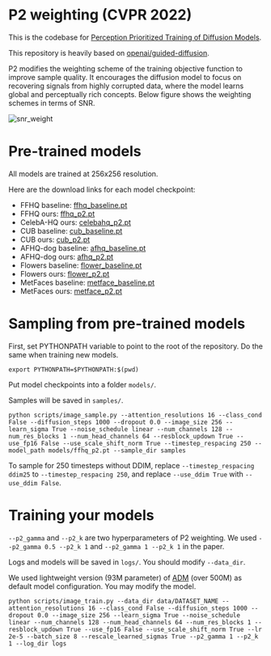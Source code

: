 # P2 weighting (CVPR 2022)

This is the codebase for [Perception Prioritized Training of Diffusion Models]().

This repository is heavily based on [openai/guided-diffusion](https://github.com/openai/guided-diffusion).

P2 modifies the weighting scheme of the training objective function to improve sample quality. It encourages the diffusion model to focus on recovering signals from highly corrupted data, where the model learns global and perceptually rich concepts. Below figure shows the weighting schemes in terms of SNR.

![snr_weight](https://user-images.githubusercontent.com/36615789/161203299-8b02d76b-9c51-4529-8329-3ac08e9f3bc8.png)

# Pre-trained models

All models are trained at 256x256 resolution.

Here are the download links for each model checkpoint:

 * FFHQ baseline: [ffhq_baseline.pt](https://drive.google.com/file/d/17SR1lih6BxBxJhr8s1iOjhw540H3Pc_m/view?usp=sharing)
 * FFHQ ours: [ffhq_p2.pt](https://drive.google.com/file/d/1nlCPBqOqSeqAQ8F4noThbnmr4okriwTc/view?usp=sharing)
 * CelebA-HQ ours: [celebahq_p2.pt](https://drive.google.com/file/d/1ag8JnvKGKo6L6avO_dTFEBNWJo2jZIDF/view?usp=sharing)
 * CUB baseline: [cub_baseline.pt](https://drive.google.com/file/d/1Wv-hHL7bhGsWyCp3i-RK6YcodcRrD-dj/view?usp=sharing)
 * CUB ours: [cub_p2.pt](https://drive.google.com/file/d/13RKF9MLNR3zpMMNchW7JtsjktVMgS0rK/view?usp=sharing)
 * AFHQ-dog baseline: [afhq_baseline.pt](https://drive.google.com/file/d/1bv-xnJC1-qBg9ZlVdugsXLuHVsKj1RRE/view?usp=sharing)
 * AFHQ-dog ours: [afhq_p2.pt](https://drive.google.com/file/d/1f6_swzSPNJXs9FWf6AW585bv7dORzRWf/view?usp=sharing)
 * Flowers baseline: [flower_baseline.pt](https://drive.google.com/file/d/1sAO2OJ8j1kza2zH8MerbD6hGxdKsoogB/view?usp=sharing)
 * Flowers ours: [flower_p2.pt](https://drive.google.com/file/d/1d6DDKAEu_iwNzxlBaVrETHBcc6oF5jYf/view?usp=sharing)
 * MetFaces baseline: [metface_baseline.pt](https://drive.google.com/file/d/1SaHqew52S9iRCeN7kpPMLqlo2t34ekTb/view?usp=sharing)
 * MetFaces ours: [metface_p2.pt](https://drive.google.com/file/d/1swjgSB1WFF9JnBR6W6Newnfzdyo1nPYf/view?usp=sharing)
 

# Sampling from pre-trained models

First, set PYTHONPATH variable to point to the root of the repository. Do the same when training new models. 

```
export PYTHONPATH=$PYTHONPATH:$(pwd)
```

Put model checkpoints into a folder `models/`.

Samples will be saved in `samples/`.

```
python scripts/image_sample.py --attention_resolutions 16 --class_cond False --diffusion_steps 1000 --dropout 0.0 --image_size 256 --learn_sigma True --noise_schedule linear --num_channels 128 --num_res_blocks 1 --num_head_channels 64 --resblock_updown True --use_fp16 False --use_scale_shift_norm True --timestep_respacing 250 --model_path models/ffhq_p2.pt --sample_dir samples
```

To sample for 250 timesteps without DDIM, replace `--timestep_respacing ddim25` to `--timestep_respacing 250`, and replace `--use_ddim True` with `--use_ddim False`.

# Training your models

`--p2_gamma` and `--p2_k` are two hyperparameters of P2 weighting. We used `--p2_gamma 0.5 --p2_k 1` and `--p2_gamma 1 --p2_k 1` in the paper.

Logs and models will be saved in `logs/`. You should modify `--data_dir`. 

We used lightweight version (93M parameter) of [ADM](https://arxiv.org/abs/2105.05233) (over 500M) as default model configuration. You may modify the model.

```
python scripts/image_train.py --data_dir data/DATASET_NAME --attention_resolutions 16 --class_cond False --diffusion_steps 1000 --dropout 0.0 --image_size 256 --learn_sigma True --noise_schedule linear --num_channels 128 --num_head_channels 64 --num_res_blocks 1 --resblock_updown True --use_fp16 False --use_scale_shift_norm True --lr 2e-5 --batch_size 8 --rescale_learned_sigmas True --p2_gamma 1 --p2_k 1 --log_dir logs
```


